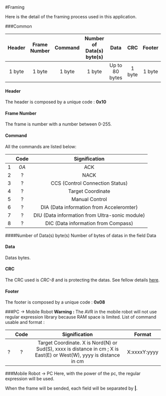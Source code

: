 #Framing

Here is the detail of the framing process used in this application.

###Common

|Header     |Frame Number      |Command      |Number of Data(s) byte(s)    |Data          |CRC      |Footer      |
|:---------:|:----------------:|:-----------:|:---------------------------:|:------------:|:-------:|:----------:|
|1 byte     | 1 byte           | 1 byte      | 1 byte                      |Up to 80 bytes| 1 byte  | 1 byte     |

#### Header
The header is composed by a unique code : **0x10**
#### Frame Number
The frame is number with a number between 0-255.
#### Command 
All the commands are listed below: 

|       | Code  	   | Signification|
|:-----:|:------------:|:------------:|
|   1   | *0A*         | ACK          |
|   2   | ?        | NACK          |
|   3   | ?         | CCS (Control Connection Status)          |
|   4   | ?         | Target Coordinate          |
|   5   | ?         | Manual Control          |
|   6   | ?         | DIA (Data information from Acceleromter)          |
|   7   | ?         | DIU (Data information from Ultra-sonic module)          |
|   8   | ?         | DIC  (Data information from Compass)         |

####Number of Data(s) byte(s)
Number of bytes of datas in the field Data
#### Data 
Datas bytes.
#### CRC 
The CRC used is *CRC-8* and is protecting the datas.
See fellow details [here](https://users.ece.cmu.edu/~koopman/roses/dsn04/koopman04_crc_poly_embedded.pdf).
#### Footer
The footer is composed by a unique code : **0x08**

###PC -> Mobile Robot
**Warning :** The AVR in the mobile robot will not use regular expression <regexp> library because RAM space is limited. 
List of command usable and format : 

|       | Code		   | Signification| Format       |
|:-----:|:------------:|:------------:|:------------:|
|   ?   | ?         | Target Coordinate. X is Nord(N) or Sud(S), xxxx is distance in cm ; X is East(E) or West(W), yyyy is distance in cm| X:xxxxY:yyyy| 

###Mobile Robot -> PC
Here, with the power of the pc, the regular expression will be used.

When the frame will be sended, each field will be separated by **|**.
